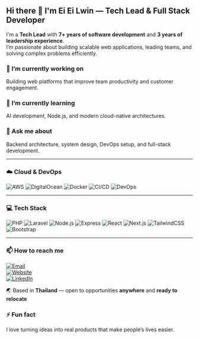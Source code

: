 ## Hi there 👋 I'm Ei Ei Lwin — Tech Lead & Full Stack Developer

I'm a **Tech Lead** with **7+ years of software development** and **3 years of leadership experience**.  
I’m passionate about building scalable web applications, leading teams, and solving complex problems efficiently.

### 🔭 I’m currently working on
Building web platforms that improve team productivity and customer engagement.

### 🌱 I’m currently learning
AI development, Node.js, and modern cloud-native architectures.

### 💬 Ask me about
Backend architecture, system design, DevOps setup, and full-stack development.

--------------------

### ☁️ Cloud & DevOps  
![AWS](https://img.shields.io/badge/AWS-232F3E?style=for-the-badge&logo=amazon-aws&logoColor=white)
![DigitalOcean](https://img.shields.io/badge/DigitalOcean-0080FF?style=for-the-badge&logo=digitalocean&logoColor=white)
![Docker](https://img.shields.io/badge/Docker-2496ED?style=for-the-badge&logo=docker&logoColor=white)
![CI/CD](https://img.shields.io/badge/CI%2FCD-000000?style=for-the-badge&logo=github-actions&logoColor=white)
![DevOps](https://img.shields.io/badge/DevOps-BB2020?style=for-the-badge&logo=git&logoColor=white)

---

### 💻 Tech Stack  
![PHP](https://img.shields.io/badge/PHP-777BB4?style=for-the-badge&logo=php&logoColor=white)
![Laravel](https://img.shields.io/badge/Laravel-FF2D20?style=for-the-badge&logo=laravel&logoColor=white)
![Node.js](https://img.shields.io/badge/Node.js-339933?style=for-the-badge&logo=node.js&logoColor=white)
![Express](https://img.shields.io/badge/Express.js-000000?style=for-the-badge&logo=express&logoColor=white)
![React](https://img.shields.io/badge/React-61DAFB?style=for-the-badge&logo=react&logoColor=black)
![Next.js](https://img.shields.io/badge/Next.js-000000?style=for-the-badge&logo=next.js&logoColor=white)
![TailwindCSS](https://img.shields.io/badge/Tailwind_CSS-38B2AC?style=for-the-badge&logo=tailwind-css&logoColor=white)
![Bootstrap](https://img.shields.io/badge/Bootstrap-7952B3?style=for-the-badge&logo=bootstrap&logoColor=white)

---

### 📫 How to reach me  
[![Email](https://img.shields.io/badge/Email-eiei77448@gmail.com-red?style=for-the-badge&logo=gmail&logoColor=white)](mailto:eiei77448@gmail.com)  
[![Website](https://img.shields.io/badge/Website-eieilwin.vercel.app-0A66C2?style=for-the-badge&logo=vercel&logoColor=white)](https://eieilwin.vercel.app)  
[![LinkedIn](https://img.shields.io/badge/LinkedIn-Ei%20Ei%20Lwin-0077B5?style=for-the-badge&logo=linkedin&logoColor=white)](https://www.linkedin.com/in/ei-ei-lwin)

🌏 Based in **Thailand** — open to opportunities **anywhere** and **ready to relocate**


### ⚡ Fun fact
I love turning ideas into real products that make people’s lives easier.

